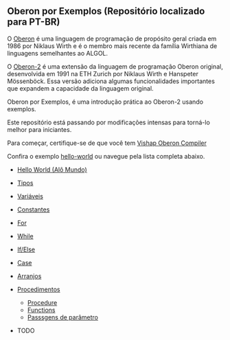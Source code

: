 ## Oberon por Exemplos (Repositório localizado para PT-BR)

O [Oberon](https://en.wikipedia.org/wiki/Oberon_(programming_language)) é uma linguagem de programação de propósito geral criada em 1986 por Niklaus Wirth e é o membro mais recente da família Wirthiana de linguagens semelhantes ao ALGOL.

O [Oberon-2](https://en.wikipedia.org/wiki/Oberon-2) é uma extensão da linguagem de programação Oberon original, desenvolvida em 1991 na ETH Zurich por Niklaus Wirth e Hanspeter Mössenböck. Essa versão adiciona algumas funcionalidades importantes que expandem a capacidade da linguagem original.

Oberon por Exemplos, é uma introdução prática ao Oberon-2 usando exemplos.

Este repositório está passando por modificações intensas para torná-lo melhor para iniciantes.

Para começar, certifique-se de que você tem [Vishap Oberon Compiler](https://github.com/vishapoberon/voc)

Confira o exemplo [hello-world](https://github.com/vishapoberon/oberonbyexample/tree/master/examples/hello-world) ou navegue pela lista completa abaixo.

- [Hello World (Alô Mundo)](https://github.com/J-AugustoManzano/oberonbyexample/tree/master/examples/localizados_ptbr/hello-world)
- [Tipos](https://github.com/J-AugustoManzano/oberonbyexample/tree/master/examples/localizados_ptbr/value-types)
- [Variáveis](https://github.com/J-AugustoManzano/oberonbyexample/tree/master/examples/localizados_ptbr/variables)
- [Constantes](https://github.com/J-AugustoManzano/oberonbyexample/tree/master/examples/localizados_ptbr/constants)
- [For](https://github.com/J-AugustoManzano/oberonbyexample/tree/master/examples/localizados_ptbr/for)
- [While](https://github.com/J-AugustoManzano/oberonbyexample/tree/master/examples/localizados_ptbr/while)
- [If/Else](https://github.com/J-AugustoManzano/oberonbyexample/tree/master/examples/localizados_ptbr/ifelse)
- [Case](https://github.com/J-AugustoManzano/oberonbyexample/tree/master/examples/localizados_ptbr/case)
- [Arranjos](https://github.com/J-AugustoManzano/oberonbyexample/tree/master/examples/localizados_ptbr/arrays)
- [Procedimentos](https://github.com/J-AugustoManzano/oberonbyexample/tree/master/examples/localizados_ptbr/procedures)
	- [Procedure](https://github.com/J-AugustoManzano/oberonbyexample/tree/master/examples/localizados_ptbr/procedures/procedure)
	- [Functions](https://github.com/J-AugustoManzano/oberonbyexample/tree/master/examples/localizados_ptbr/procedures/function-procedure)
	- [Passsgens de parâmetro](https://github.com/J-AugustoManzano/oberonbyexample/tree/master/examples/localizados_ptbr/procedures/var-parameter)

- TODO
